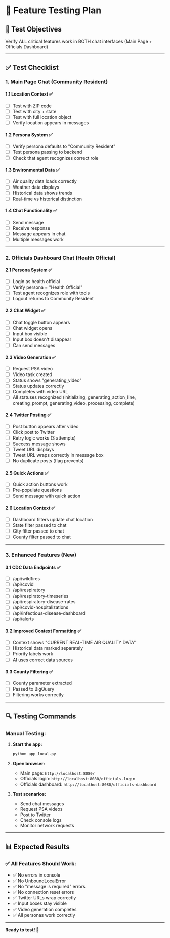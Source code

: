 # 🧪 Feature Testing Plan

## 🎯 **Test Objectives**

Verify ALL critical features work in BOTH chat interfaces (Main Page + Officials Dashboard)

---

## ✅ **Test Checklist**

### **1. Main Page Chat (Community Resident)**

#### 1.1 Location Context ✅
- [ ] Test with ZIP code
- [ ] Test with city + state
- [ ] Test with full location object
- [ ] Verify location appears in messages

#### 1.2 Persona System ✅
- [ ] Verify persona defaults to "Community Resident"
- [ ] Test persona passing to backend
- [ ] Check that agent recognizes correct role

#### 1.3 Environmental Data ✅
- [ ] Air quality data loads correctly
- [ ] Weather data displays
- [ ] Historical data shows trends
- [ ] Real-time vs historical distinction

#### 1.4 Chat Functionality ✅
- [ ] Send message
- [ ] Receive response
- [ ] Message appears in chat
- [ ] Multiple messages work

---

### **2. Officials Dashboard Chat (Health Official)**

#### 2.1 Persona System ✅
- [ ] Login as health official
- [ ] Verify persona = "Health Official"
- [ ] Test agent recognizes role with tools
- [ ] Logout returns to Community Resident

#### 2.2 Chat Widget ✅
- [ ] Chat toggle button appears
- [ ] Chat widget opens
- [ ] Input box visible
- [ ] Input box doesn't disappear
- [ ] Can send messages

#### 2.3 Video Generation ✅
- [ ] Request PSA video
- [ ] Video task created
- [ ] Status shows "generating_video"
- [ ] Status updates correctly
- [ ] Completes with video URL
- [ ] All statuses recognized (initializing, generating_action_line, creating_prompt, generating_video, processing, complete)

#### 2.4 Twitter Posting ✅
- [ ] Post button appears after video
- [ ] Click post to Twitter
- [ ] Retry logic works (3 attempts)
- [ ] Success message shows
- [ ] Tweet URL displays
- [ ] Tweet URL wraps correctly in message box
- [ ] No duplicate posts (flag prevents)

#### 2.5 Quick Actions ✅
- [ ] Quick action buttons work
- [ ] Pre-populate questions
- [ ] Send message with quick action

#### 2.6 Location Context ✅
- [ ] Dashboard filters update chat location
- [ ] State filter passed to chat
- [ ] City filter passed to chat
- [ ] County filter passed to chat

---

### **3. Enhanced Features (New)**

#### 3.1 CDC Data Endpoints ✅
- [ ] /api/wildfires
- [ ] /api/covid
- [ ] /api/respiratory
- [ ] /api/respiratory-timeseries
- [ ] /api/respiratory-disease-rates
- [ ] /api/covid-hospitalizations
- [ ] /api/infectious-disease-dashboard
- [ ] /api/alerts

#### 3.2 Improved Context Formatting ✅
- [ ] Context shows "CURRENT REAL-TIME AIR QUALITY DATA"
- [ ] Historical data marked separately
- [ ] Priority labels work
- [ ] AI uses correct data sources

#### 3.3 County Filtering ✅
- [ ] County parameter extracted
- [ ] Passed to BigQuery
- [ ] Filtering works correctly

---

## 🔍 **Testing Commands**

### **Manual Testing:**

1. **Start the app:**
   ```bash
   python app_local.py
   ```

2. **Open browser:**
   - Main page: `http://localhost:8080/`
   - Officials login: `http://localhost:8080/officials-login`
   - Officials dashboard: `http://localhost:8080/officials-dashboard`

3. **Test scenarios:**
   - Send chat messages
   - Request PSA videos
   - Post to Twitter
   - Check console logs
   - Monitor network requests

---

## 📊 **Expected Results**

### **✅ All Features Should Work:**
- ✅ No errors in console
- ✅ No UnboundLocalError
- ✅ No "message is required" errors
- ✅ No connection reset errors
- ✅ Twitter URLs wrap correctly
- ✅ Input boxes stay visible
- ✅ Video generation completes
- ✅ All personas work correctly

---

**Ready to test! 🚀**

